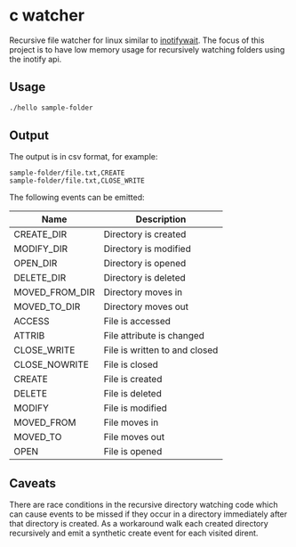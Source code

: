 # c watcher

Recursive file watcher for linux similar to [inotifywait](https://github.com/inotify-tools/inotify-tools). The focus of this project is to have low memory usage for recursively watching folders using the inotify api.

## Usage

```sh
./hello sample-folder
```

## Output

The output is in csv format, for example:

```
sample-folder/file.txt,CREATE
sample-folder/file.txt,CLOSE_WRITE
```

The following events can be emitted:

| Name           | Description                   |
| -------------- | ----------------------------- |
| CREATE_DIR     | Directory is created          |
| MODIFY_DIR     | Directory is modified         |
| OPEN_DIR       | Directory is opened           |
| DELETE_DIR     | Directory is deleted          |
| MOVED_FROM_DIR | Directory moves in            |
| MOVED_TO_DIR   | Directory moves out           |
| ACCESS         | File is accessed              |
| ATTRIB         | File attribute is changed     |
| CLOSE_WRITE    | File is written to and closed |
| CLOSE_NOWRITE  | File is closed                |
| CREATE         | File is created               |
| DELETE         | File is deleted               |
| MODIFY         | File is modified              |
| MOVED_FROM     | File moves in                 |
| MOVED_TO       | File moves out                |
| OPEN           | File is opened                |

## Caveats

There are race conditions in the recursive directory watching code which can cause events to be missed if they occur in a directory immediately after that directory is created. As a workaround walk each created directory recursively and emit a synthetic create event for each visited dirent.
